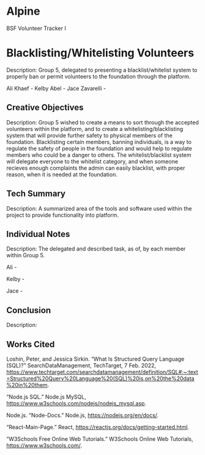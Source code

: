 # Alpine
BSF Volunteer Tracker I

# Blacklisting/Whitelisting Volunteers
Description: Group 5, delegated to presenting a blacklist/whitelist system to properly ban or permit volunteers to the foundation through the platform.

Ali Khaef -
Kelby Abel -
Jace Zavarelli -

## Creative Objectives
Description: Group 5 wished to create a means to sort through the accepted volunteers within the platform, and to create a whitelisting/blacklisting system that will provide further safety to physical members of the foundation. Blacklisting certain members, banning individuals, is a way to regulate the safety of people in the foundation and would help to regulate members who could be a danger to others. The whitelist/blacklist system will delegate everyone to the whitelist category, and when someone recieves enough complaints the admin can easily blacklist, with proper reason, when it is needed at the foundation.

## Tech Summary
Description: A summarized area of the tools and software used within the project to provide functionality into platform.

## Individual Notes
Description: The delegated and described task, as of, by each member within Group 5.

Ali -

Kelby -

Jace -


## Conclusion
Description: 

## Works Cited

Loshin, Peter, and Jessica Sirkin. “What Is Structured Query Language (SQL)?” SearchDataManagement, TechTarget, 7 Feb. 2022, https://www.techtarget.com/searchdatamanagement/definition/SQL#:~:text=Structured%20Query%20Language%20(SQL)%20is,on%20the%20data%20in%20them.  

“Node.js SQL.” Node.js MySQL, https://www.w3schools.com/nodejs/nodejs_mysql.asp.  

Node.js. “Node-Docs.” Node.js, https://nodejs.org/en/docs/.  

“React-Main-Page.” React, https://reactjs.org/docs/getting-started.html.  

“W3Schools Free Online Web Tutorials.” W3Schools Online Web Tutorials, https://www.w3schools.com/.  
